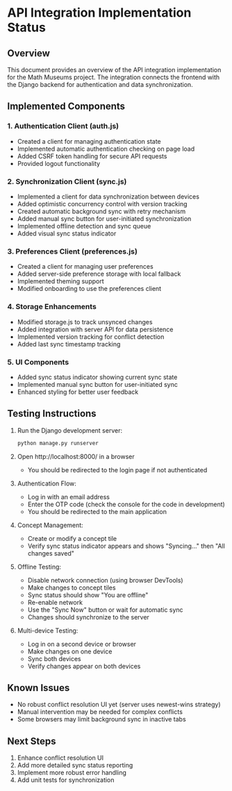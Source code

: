 # API Integration Implementation Status

## Overview

This document provides an overview of the API integration implementation for the Math Museums project. The integration connects the frontend with the Django backend for authentication and data synchronization.

## Implemented Components

### 1. Authentication Client (auth.js)

- Created a client for managing authentication state
- Implemented automatic authentication checking on page load
- Added CSRF token handling for secure API requests
- Provided logout functionality

### 2. Synchronization Client (sync.js)

- Implemented a client for data synchronization between devices
- Added optimistic concurrency control with version tracking
- Created automatic background sync with retry mechanism
- Added manual sync button for user-initiated synchronization
- Implemented offline detection and sync queue
- Added visual sync status indicator

### 3. Preferences Client (preferences.js) 

- Created a client for managing user preferences
- Added server-side preference storage with local fallback
- Implemented theming support
- Modified onboarding to use the preferences client

### 4. Storage Enhancements

- Modified storage.js to track unsynced changes
- Added integration with server API for data persistence
- Implemented version tracking for conflict detection
- Added last sync timestamp tracking

### 5. UI Components

- Added sync status indicator showing current sync state
- Implemented manual sync button for user-initiated sync
- Enhanced styling for better user feedback

## Testing Instructions

1. Run the Django development server:
   ```bash
   python manage.py runserver
   ```

2. Open http://localhost:8000/ in a browser
   - You should be redirected to the login page if not authenticated

3. Authentication Flow:
   - Log in with an email address
   - Enter the OTP code (check the console for the code in development)
   - You should be redirected to the main application

4. Concept Management:
   - Create or modify a concept tile
   - Verify sync status indicator appears and shows "Syncing..." then "All changes saved"

5. Offline Testing:
   - Disable network connection (using browser DevTools)
   - Make changes to concept tiles
   - Sync status should show "You are offline"
   - Re-enable network
   - Use the "Sync Now" button or wait for automatic sync
   - Changes should synchronize to the server

6. Multi-device Testing:
   - Log in on a second device or browser
   - Make changes on one device
   - Sync both devices
   - Verify changes appear on both devices

## Known Issues

- No robust conflict resolution UI yet (server uses newest-wins strategy)
- Manual intervention may be needed for complex conflicts
- Some browsers may limit background sync in inactive tabs

## Next Steps

1. Enhance conflict resolution UI
2. Add more detailed sync status reporting
3. Implement more robust error handling
4. Add unit tests for synchronization
